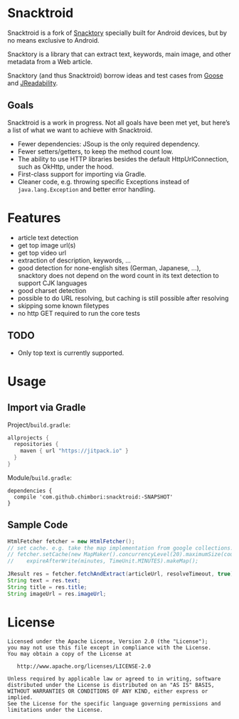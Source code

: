 # Snacktroid

Snacktroid is a fork of [Snacktory](http://github.com/karussell/snacktory) specially built for Android devices, but by no means exclusive to Android.

Snacktory is a library that can extract text, keywords, main image, and other metadata from a Web article.

Snacktory (and thus Snacktroid) borrow ideas and test cases from [Goose](https://github.com/GravityLabs/goose) 
and [JReadability](https://github.com/ifesdjeen/jReadability).

## Goals

Snacktroid is a work in progress. Not all goals have been met yet, but here’s a list of what we want to achieve with Snacktroid.

- Fewer dependencies: JSoup is the only required dependency.
- Fewer setters/getters, to keep the method count low.
- The ability to use HTTP libraries besides the default HttpUrlConnection, such as OkHttp, under the hood.
- First-class support for importing via Gradle.
- Cleaner code, e.g. throwing specific Exceptions instead of `java.lang.Exception` and better error handling.

# Features

  - article text detection 
  - get top image url(s)
  - get top video url
  - extraction of description, keywords, ...
  - good detection for none-english sites (German, Japanese, ...), snacktory does not depend on the word count in its text detection to support CJK languages 
  - good charset detection
  - possible to do URL resolving, but caching is still possible after resolving
  - skipping some known filetypes
  - no http GET required to run the core tests

## TODO

 * Only top text is currently supported.

# Usage
 
## Import via Gradle

Project/`build.gradle`:
```groovy
allprojects {
  repositories {
    maven { url "https://jitpack.io" }
  }
}
```

Module/`build.gradle`:
```
dependencies {
  compile 'com.github.chimbori:snacktroid:-SNAPSHOT'
}
```

## Sample Code

```java
HtmlFetcher fetcher = new HtmlFetcher();
// set cache. e.g. take the map implementation from google collections:
// fetcher.setCache(new MapMaker().concurrencyLevel(20).maximumSize(count).
//    expireAfterWrite(minutes, TimeUnit.MINUTES).makeMap();

JResult res = fetcher.fetchAndExtract(articleUrl, resolveTimeout, true);
String text = res.text; 
String title = res.title; 
String imageUrl = res.imageUrl;
```

# License

    Licensed under the Apache License, Version 2.0 (the "License");
    you may not use this file except in compliance with the License.
    You may obtain a copy of the License at

       http://www.apache.org/licenses/LICENSE-2.0

    Unless required by applicable law or agreed to in writing, software
    distributed under the License is distributed on an "AS IS" BASIS,
    WITHOUT WARRANTIES OR CONDITIONS OF ANY KIND, either express or implied.
    See the License for the specific language governing permissions and
    limitations under the License.
